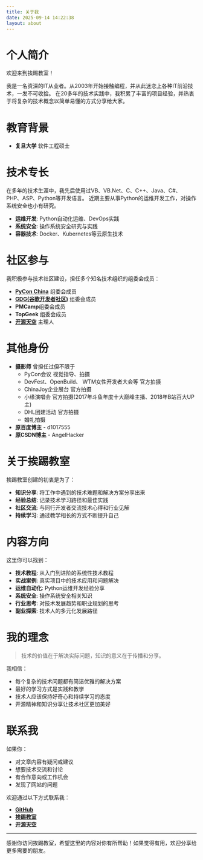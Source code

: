 ```yaml
---
title: 关于我
date: 2025-09-14 14:22:38
layout: about
---
```


# 个人简介

欢迎来到挨踢教室！

我是一名资深的IT从业者。从2003年开始接触编程，并从此迷恋上各种IT前沿技术，一发不可收拾。
在20多年的技术实践中，我积累了丰富的项目经验，并热衷于将复杂的技术概念以简单易懂的方式分享给大家。

# 教育背景

- **复旦大学** 软件工程硕士

# 技术专长

在多年的技术生涯中，我先后使用过VB、VB.Net、C、C++、Java、C#、PHP、ASP、Python等开发语言。
近期主要从事Python的运维开发工作，对操作系统安全也小有研究。

- **运维开发**: Python自动化运维、DevOps实践
- **系统安全**: 操作系统安全研究与实践
- **容器技术**: Docker、Kubernetes等云原生技术

# 社区参与

我积极参与技术社区建设，担任多个知名技术组织的组委会成员：

- **[PyCon China](https://cn.pycon.org)** 组委会成员
- **[GDG(谷歌开发者社区)](http://chinagdg.org)** 组委会成员
- **PMCamp**组委会成员
- **TopGeek** 组委会成员
- **[开源天空](http://www.OSSky.org)** 主理人

# 其他身份

- **摄影师** 曾担任过但不限于
    * PyCon会议 视觉指导、拍摄
    * DevFest、OpenBuild、 WTM女性开发者大会等 官方拍摄
    * ChinaJoy企业展台 官方拍摄
    * 小缘演唱会 官方拍摄(2017年斗鱼年度十大巅峰主播、2018年B站百大UP主)
    * DHL团建活动 官方拍摄
    * 婚礼拍摄
- **原百度博主** - d1017555
- **原CSDN博主** - AngelHacker

# 关于挨踢教室

挨踢教室创建的初衷是为了：

- **知识分享**: 将工作中遇到的技术难题和解决方案分享出来
- **经验总结**: 记录技术学习路径和最佳实践
- **社区交流**: 与同行开发者交流技术心得和行业见解
- **持续学习**: 通过教学相长的方式不断提升自己

# 内容方向

这里你可以找到：

- **技术教程**: 从入门到进阶的系统性技术教程
- **实战案例**: 真实项目中的技术应用和问题解决
- **运维自动化**: Python运维开发经验分享
- **系统安全**: 操作系统安全相关知识
- **行业思考**: 对技术发展趋势和职业规划的思考
- **副业探索**: 技术人的多元化发展路径

# 我的理念

> 技术的价值在于解决实际问题，知识的意义在于传播和分享。

我相信：
- 每个复杂的技术问题都有简洁优雅的解决方案
- 最好的学习方式是实践和教学
- 技术人应该保持好奇心和持续学习的态度
- 开源精神和知识分享让技术社区更加美好

# 联系我

如果你：
- 对文章内容有疑问或建议
- 想要技术交流和讨论
- 有合作意向或工作机会
- 发现了网站的问题

欢迎通过以下方式联系我：

- **[GitHub](https://github.com/ITXiaoPang)**
- **[挨踢教室](https://ITXiaoPang.github.io)**
- **[开源天空](http://www.OSSky.org)**

---

感谢你访问挨踢教室，希望这里的内容对你有所帮助！如果觉得有用，欢迎分享给更多需要的朋友。
